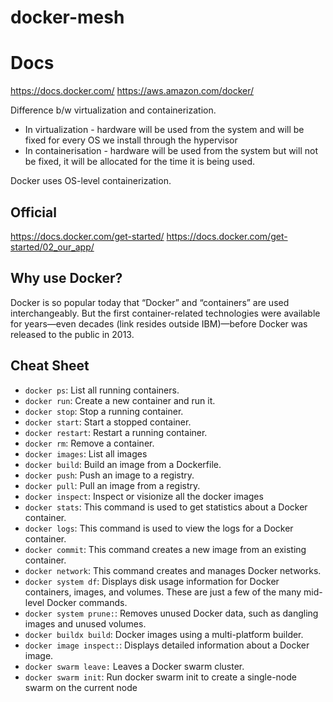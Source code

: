 # docker-mesh

# Docs
https://docs.docker.com/
https://aws.amazon.com/docker/


Difference b/w virtualization and containerization. 

- In virtualization - hardware will be used from the system and will be fixed for every OS we install through the hypervisor
- In containerisation - hardware will be used from the system but will not be fixed, it will be allocated for the time it is being used. 


Docker uses OS-level containerization. 

## Official 
https://docs.docker.com/get-started/
https://docs.docker.com/get-started/02_our_app/


## Why use Docker?

Docker is so popular today that “Docker” and “containers” are used interchangeably. But the first container-related technologies were available for years—even decades (link resides outside IBM)—before Docker was released to the public in 2013. 



## Cheat Sheet 

- `docker ps`: List all running containers.
- `docker run`: Create a new container and run it.
- `docker stop`: Stop a running container.
- `docker start`: Start a stopped container.
- `docker restart`: Restart a running container.
- `docker rm`: Remove a container.
- `docker images`: List all images
- `docker build`: Build an image from a Dockerfile.
- `docker push`: Push an image to a registry.
- `docker pull`: Pull an image from a registry.
- `docker inspect`: Inspect or visionize all the docker images
- `docker stats`: This command is used to get statistics about a Docker container.
- `docker logs`: This command is used to view the logs for a Docker container.
- `docker commit`: This command creates a new image from an existing container.
- `docker network`: This command creates and manages Docker networks.
- `docker system df`: Displays disk usage information for Docker containers, images, and volumes.
These are just a few of the many mid-level Docker commands.
- `docker system prune:`: Removes unused Docker data, such as dangling images and unused volumes.
- `docker buildx build`: Docker images using a multi-platform builder.
- `docker image inspect:`: Displays detailed information about a Docker image.
- `docker swarm leave:` Leaves a Docker swarm cluster.
- `docker swarm init`: Run docker swarm init to create a single-node swarm on the current node
